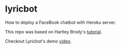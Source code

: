 # lyricbot
How to deploy a FaceBook chatbot with Heroku server.

This repo was based on Hartley Brody's [tutorial](https://blog.hartleybrody.com/fb-messenger-bot/).

Checkout Lyricbot's demo [video](https://youtu.be/Q1_nTq39SCg).